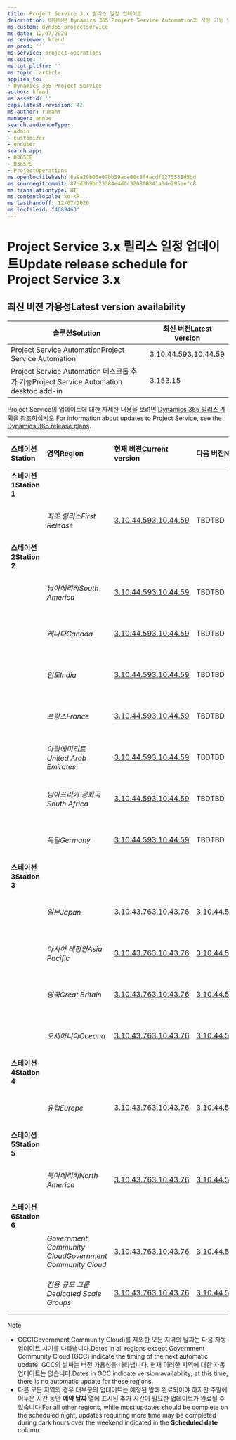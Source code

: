 ```yaml
---
title: Project Service 3.x 릴리스 일정 업데이트
description: 이항목은 Dynamics 365 Project Service Automation의 사용 가능 및 향후 릴리스에 대한 정보를 제공합니다.
ms.custom: dyn365-projectservice
ms.date: 12/07/2020
ms.reviewer: kfend
ms.prod: ''
ms.service: project-operations
ms.suite: ''
ms.tgt_pltfrm: ''
ms.topic: article
applies_to:
- Dynamics 365 Project Service
author: kfend
ms.assetid: ''
caps.latest.revision: 42
ms.author: rumant
manager: annbe
search.audienceType:
- admin
- customizer
- enduser
search.app:
- D365CE
- D365PS
- ProjectOperations
ms.openlocfilehash: 8e9a29b05e07bb59ade00c8f4acdf0275538d5bd
ms.sourcegitcommit: 87dd3b9bb23384e4d0c3208f0341a3de295eefc8
ms.translationtype: HT
ms.contentlocale: ko-KR
ms.lasthandoff: 12/07/2020
ms.locfileid: "4689463"
---
```

# <a name="update-release-schedule-for-project-service-3x"></a><span data-ttu-id="5eb00-103">Project Service 3.x 릴리스 일정 업데이트</span><span class="sxs-lookup"><span data-stu-id="5eb00-103">Update release schedule for Project Service 3.x</span></span>

## <a name="latest-version-availability"></a><span data-ttu-id="5eb00-104">최신 버전 가용성</span><span class="sxs-lookup"><span data-stu-id="5eb00-104">Latest version availability</span></span>

| <span data-ttu-id="5eb00-105">솔루션</span><span class="sxs-lookup"><span data-stu-id="5eb00-105">Solution</span></span>  | <span data-ttu-id="5eb00-106">최신 버전</span><span class="sxs-lookup"><span data-stu-id="5eb00-106">Latest version</span></span> |
|-------|----|
| <span data-ttu-id="5eb00-107">Project Service Automation</span><span class="sxs-lookup"><span data-stu-id="5eb00-107">Project Service Automation</span></span>    | <span data-ttu-id="5eb00-108">3.10.44.59</span><span class="sxs-lookup"><span data-stu-id="5eb00-108">3.10.44.59</span></span> |
| <span data-ttu-id="5eb00-109">Project Service Automation 데스크톱 추가 기능</span><span class="sxs-lookup"><span data-stu-id="5eb00-109">Project Service Automation desktop add-in</span></span>                | <span data-ttu-id="5eb00-110">3.15</span><span class="sxs-lookup"><span data-stu-id="5eb00-110">3.15</span></span>          |

<span data-ttu-id="5eb00-111">Project Service의 업데이트에 대한 자세한 내용을 보려면 [Dynamics 365 릴리스 계획](https://docs.microsoft.com/dynamics365/release-plans/)을 참조하십시오.</span><span class="sxs-lookup"><span data-stu-id="5eb00-111">For information about updates to Project Service, see the [Dynamics 365 release plans](https://docs.microsoft.com/dynamics365/release-plans/).</span></span> 

| <span data-ttu-id="5eb00-112">스테이션</span><span class="sxs-lookup"><span data-stu-id="5eb00-112">Station</span></span>  | <span data-ttu-id="5eb00-113">영역</span><span class="sxs-lookup"><span data-stu-id="5eb00-113">Region</span></span> | <span data-ttu-id="5eb00-114">현재 버전</span><span class="sxs-lookup"><span data-stu-id="5eb00-114">Current version</span></span> | <span data-ttu-id="5eb00-115">다음 버전</span><span class="sxs-lookup"><span data-stu-id="5eb00-115">Next version</span></span> |  <span data-ttu-id="5eb00-116">예약된 날짜</span><span class="sxs-lookup"><span data-stu-id="5eb00-116">Scheduled date</span></span>
| :---   | :---   | :---   | :---   |:---   |         
|<span data-ttu-id="5eb00-117"><strong>스테이션 1</strong></span><span class="sxs-lookup"><span data-stu-id="5eb00-117"><strong>Station 1</strong></span></span> | |  |  | |
| | <span data-ttu-id="5eb00-118"><i>최초 릴리스</i></span><span class="sxs-lookup"><span data-stu-id="5eb00-118"><i>First Release</i></span></span> | [<span data-ttu-id="5eb00-119">3.10.44.59</span><span class="sxs-lookup"><span data-stu-id="5eb00-119">3.10.44.59</span></span>](whats-new-ur-26.md) | <span data-ttu-id="5eb00-120">TBD</span><span class="sxs-lookup"><span data-stu-id="5eb00-120">TBD</span></span> | <span data-ttu-id="5eb00-121">2021년 1월 8일</span><span class="sxs-lookup"><span data-stu-id="5eb00-121">January 8, 2021</span></span>
|<span data-ttu-id="5eb00-122"><strong>스테이션 2</strong></span><span class="sxs-lookup"><span data-stu-id="5eb00-122"><strong>Station 2</strong></span></span> | |  |  | |
| | <span data-ttu-id="5eb00-123"><i>남아메리카</i></span><span class="sxs-lookup"><span data-stu-id="5eb00-123"><i>South America</i></span></span> | [<span data-ttu-id="5eb00-124">3.10.44.59</span><span class="sxs-lookup"><span data-stu-id="5eb00-124">3.10.44.59</span></span>](whats-new-ur-26.md) | <span data-ttu-id="5eb00-125">TBD</span><span class="sxs-lookup"><span data-stu-id="5eb00-125">TBD</span></span> | <span data-ttu-id="5eb00-126">2021년 1월 15일</span><span class="sxs-lookup"><span data-stu-id="5eb00-126">January 15, 2021</span></span>
| | <span data-ttu-id="5eb00-127"><i>캐나다</i></span><span class="sxs-lookup"><span data-stu-id="5eb00-127"><i>Canada</i></span></span> | [<span data-ttu-id="5eb00-128">3.10.44.59</span><span class="sxs-lookup"><span data-stu-id="5eb00-128">3.10.44.59</span></span>](whats-new-ur-26.md) | <span data-ttu-id="5eb00-129">TBD</span><span class="sxs-lookup"><span data-stu-id="5eb00-129">TBD</span></span> | <span data-ttu-id="5eb00-130">2021년 1월 15일</span><span class="sxs-lookup"><span data-stu-id="5eb00-130">January 15, 2021</span></span>
| | <span data-ttu-id="5eb00-131"><i>인도</i></span><span class="sxs-lookup"><span data-stu-id="5eb00-131"><i>India</i></span></span> | [<span data-ttu-id="5eb00-132">3.10.44.59</span><span class="sxs-lookup"><span data-stu-id="5eb00-132">3.10.44.59</span></span>](whats-new-ur-26.md) | <span data-ttu-id="5eb00-133">TBD</span><span class="sxs-lookup"><span data-stu-id="5eb00-133">TBD</span></span> | <span data-ttu-id="5eb00-134">2021년 1월 15일</span><span class="sxs-lookup"><span data-stu-id="5eb00-134">January 15, 2021</span></span>
| | <span data-ttu-id="5eb00-135"><i>프랑스</i></span><span class="sxs-lookup"><span data-stu-id="5eb00-135"><i>France</i></span></span> | [<span data-ttu-id="5eb00-136">3.10.44.59</span><span class="sxs-lookup"><span data-stu-id="5eb00-136">3.10.44.59</span></span>](whats-new-ur-26.md) | <span data-ttu-id="5eb00-137">TBD</span><span class="sxs-lookup"><span data-stu-id="5eb00-137">TBD</span></span> | <span data-ttu-id="5eb00-138">2021년 1월 15일</span><span class="sxs-lookup"><span data-stu-id="5eb00-138">January 15, 2021</span></span>
| | <span data-ttu-id="5eb00-139"><i>아랍에미리트</i></span><span class="sxs-lookup"><span data-stu-id="5eb00-139"><i>United Arab Emirates</i></span></span> | [<span data-ttu-id="5eb00-140">3.10.44.59</span><span class="sxs-lookup"><span data-stu-id="5eb00-140">3.10.44.59</span></span>](whats-new-ur-26.md) | <span data-ttu-id="5eb00-141">TBD</span><span class="sxs-lookup"><span data-stu-id="5eb00-141">TBD</span></span> | <span data-ttu-id="5eb00-142">2021년 1월 15일</span><span class="sxs-lookup"><span data-stu-id="5eb00-142">January 15, 2021</span></span>
| | <span data-ttu-id="5eb00-143"><i>남아프리카 공화국</i></span><span class="sxs-lookup"><span data-stu-id="5eb00-143"><i>South Africa</i></span></span> | [<span data-ttu-id="5eb00-144">3.10.44.59</span><span class="sxs-lookup"><span data-stu-id="5eb00-144">3.10.44.59</span></span>](whats-new-ur-26.md) | <span data-ttu-id="5eb00-145">TBD</span><span class="sxs-lookup"><span data-stu-id="5eb00-145">TBD</span></span> | <span data-ttu-id="5eb00-146">2021년 1월 15일</span><span class="sxs-lookup"><span data-stu-id="5eb00-146">January 15, 2021</span></span>
| | <span data-ttu-id="5eb00-147"><i>독일</i></span><span class="sxs-lookup"><span data-stu-id="5eb00-147"><i>Germany</i></span></span> | [<span data-ttu-id="5eb00-148">3.10.44.59</span><span class="sxs-lookup"><span data-stu-id="5eb00-148">3.10.44.59</span></span>](whats-new-ur-26.md) | <span data-ttu-id="5eb00-149">TBD</span><span class="sxs-lookup"><span data-stu-id="5eb00-149">TBD</span></span> | <span data-ttu-id="5eb00-150">2021년 1월 15일</span><span class="sxs-lookup"><span data-stu-id="5eb00-150">January 15, 2021</span></span>
|<span data-ttu-id="5eb00-151"><strong>스테이션 3</strong></span><span class="sxs-lookup"><span data-stu-id="5eb00-151"><strong>Station 3</strong></span></span> | |  |  | |
| | <span data-ttu-id="5eb00-152"><i>일본</i></span><span class="sxs-lookup"><span data-stu-id="5eb00-152"><i>Japan</i></span></span> | [<span data-ttu-id="5eb00-153">3.10.43.76</span><span class="sxs-lookup"><span data-stu-id="5eb00-153">3.10.43.76</span></span>](whats-new-ur-25.md) | [<span data-ttu-id="5eb00-154">3.10.44.59</span><span class="sxs-lookup"><span data-stu-id="5eb00-154">3.10.44.59</span></span>](whats-new-ur-26.md) | <span data-ttu-id="5eb00-155">2020년 12월 11일</span><span class="sxs-lookup"><span data-stu-id="5eb00-155">December 11, 2020</span></span>
| | <span data-ttu-id="5eb00-156"><i>아시아 태평양</i></span><span class="sxs-lookup"><span data-stu-id="5eb00-156"><i>Asia Pacific</i></span></span> | [<span data-ttu-id="5eb00-157">3.10.43.76</span><span class="sxs-lookup"><span data-stu-id="5eb00-157">3.10.43.76</span></span>](whats-new-ur-25.md) | [<span data-ttu-id="5eb00-158">3.10.44.59</span><span class="sxs-lookup"><span data-stu-id="5eb00-158">3.10.44.59</span></span>](whats-new-ur-26.md) | <span data-ttu-id="5eb00-159">2020년 12월 11일</span><span class="sxs-lookup"><span data-stu-id="5eb00-159">December 11, 2020</span></span>
| | <span data-ttu-id="5eb00-160"><i>영국</i></span><span class="sxs-lookup"><span data-stu-id="5eb00-160"><i>Great Britain</i></span></span> | [<span data-ttu-id="5eb00-161">3.10.43.76</span><span class="sxs-lookup"><span data-stu-id="5eb00-161">3.10.43.76</span></span>](whats-new-ur-25.md) | [<span data-ttu-id="5eb00-162">3.10.44.59</span><span class="sxs-lookup"><span data-stu-id="5eb00-162">3.10.44.59</span></span>](whats-new-ur-26.md) | <span data-ttu-id="5eb00-163">2020년 12월 11일</span><span class="sxs-lookup"><span data-stu-id="5eb00-163">December 11, 2020</span></span>
| | <span data-ttu-id="5eb00-164"><i>오세아니아</i></span><span class="sxs-lookup"><span data-stu-id="5eb00-164"><i>Oceana</i></span></span> | [<span data-ttu-id="5eb00-165">3.10.43.76</span><span class="sxs-lookup"><span data-stu-id="5eb00-165">3.10.43.76</span></span>](whats-new-ur-25.md) | [<span data-ttu-id="5eb00-166">3.10.44.59</span><span class="sxs-lookup"><span data-stu-id="5eb00-166">3.10.44.59</span></span>](whats-new-ur-26.md) | <span data-ttu-id="5eb00-167">2020년 12월 11일</span><span class="sxs-lookup"><span data-stu-id="5eb00-167">December 11, 2020</span></span>
|<span data-ttu-id="5eb00-168"><strong>스테이션 4</strong></span><span class="sxs-lookup"><span data-stu-id="5eb00-168"><strong>Station 4</strong></span></span> | |  |  | |
| | <span data-ttu-id="5eb00-169"><i>유럽</i></span><span class="sxs-lookup"><span data-stu-id="5eb00-169"><i>Europe</i></span></span> | [<span data-ttu-id="5eb00-170">3.10.43.76</span><span class="sxs-lookup"><span data-stu-id="5eb00-170">3.10.43.76</span></span>](whats-new-ur-25.md) | [<span data-ttu-id="5eb00-171">3.10.44.59</span><span class="sxs-lookup"><span data-stu-id="5eb00-171">3.10.44.59</span></span>](whats-new-ur-26.md) | <span data-ttu-id="5eb00-172">2020년 12월 18일</span><span class="sxs-lookup"><span data-stu-id="5eb00-172">December 18, 2020</span></span>
|<span data-ttu-id="5eb00-173"><strong>스테이션 5</strong></span><span class="sxs-lookup"><span data-stu-id="5eb00-173"><strong>Station 5</strong></span></span> | |  |  | |
| | <span data-ttu-id="5eb00-174"><i>북아메리카</i></span><span class="sxs-lookup"><span data-stu-id="5eb00-174"><i>North America</i></span></span> | [<span data-ttu-id="5eb00-175">3.10.43.76</span><span class="sxs-lookup"><span data-stu-id="5eb00-175">3.10.43.76</span></span>](whats-new-ur-25.md) | [<span data-ttu-id="5eb00-176">3.10.44.59</span><span class="sxs-lookup"><span data-stu-id="5eb00-176">3.10.44.59</span></span>](whats-new-ur-26.md) | <span data-ttu-id="5eb00-177">2021년 1월 8일</span><span class="sxs-lookup"><span data-stu-id="5eb00-177">January 8, 2021</span></span>
|<span data-ttu-id="5eb00-178"><strong>스테이션 6</strong></span><span class="sxs-lookup"><span data-stu-id="5eb00-178"><strong>Station 6</strong></span></span> | |  |  | |
| | <span data-ttu-id="5eb00-179"><i>Government Community Cloud</i></span><span class="sxs-lookup"><span data-stu-id="5eb00-179"><i>Government Community Cloud</i></span></span> | [<span data-ttu-id="5eb00-180">3.10.43.76</span><span class="sxs-lookup"><span data-stu-id="5eb00-180">3.10.43.76</span></span>](whats-new-ur-25.md) | [<span data-ttu-id="5eb00-181">3.10.44.59</span><span class="sxs-lookup"><span data-stu-id="5eb00-181">3.10.44.59</span></span>](whats-new-ur-26.md) | <span data-ttu-id="5eb00-182">2021년 1월 8일</span><span class="sxs-lookup"><span data-stu-id="5eb00-182">January 8, 2021</span></span>
| | <span data-ttu-id="5eb00-183"><i>전용 규모 그룹</i></span><span class="sxs-lookup"><span data-stu-id="5eb00-183"><i>Dedicated Scale Groups</i></span></span> | [<span data-ttu-id="5eb00-184">3.10.43.76</span><span class="sxs-lookup"><span data-stu-id="5eb00-184">3.10.43.76</span></span>](whats-new-ur-25.md) | [<span data-ttu-id="5eb00-185">3.10.44.59</span><span class="sxs-lookup"><span data-stu-id="5eb00-185">3.10.44.59</span></span>](whats-new-ur-26.md) | <span data-ttu-id="5eb00-186">2021년 1월 15일</span><span class="sxs-lookup"><span data-stu-id="5eb00-186">January 15, 2021</span></span>

>[!Note]
> - <span data-ttu-id="5eb00-187">GCC(Government Community Cloud)를 제외한 모든 지역의 날짜는 다음 자동 업데이트 시기를 나타냅니다.</span><span class="sxs-lookup"><span data-stu-id="5eb00-187">Dates in all regions except Government Community Cloud (GCC) indicate the timing of the next automatic update.</span></span> <span data-ttu-id="5eb00-188">GCC의 날짜는 버전 가용성을 나타냅니다. 현재 이러한 지역에 대한 자동 업데이트는 없습니다.</span><span class="sxs-lookup"><span data-stu-id="5eb00-188">Dates in GCC indicate version availability; at this time, there is no automatic update for these regions.</span></span>
> - <span data-ttu-id="5eb00-189">다른 모든 지역의 경우 대부분의 업데이트는 예정된 밤에 완료되어야 하지만 주말에 어두운 시간 동안 **예약 날짜** 열에 표시된 추가 시간이 필요한 업데이트가 완료될 수 있습니다.</span><span class="sxs-lookup"><span data-stu-id="5eb00-189">For all other regions, while most updates should be complete on the scheduled night, updates requiring more time may be completed during dark hours over the weekend indicated in the **Scheduled date** column.</span></span>
